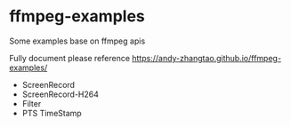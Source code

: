 # ffmpeg-examples
Some examples base on ffmpeg apis

Fully document please reference https://andy-zhangtao.github.io/ffmpeg-examples/

* ScreenRecord
* ScreenRecord-H264
* Filter
* PTS TimeStamp
